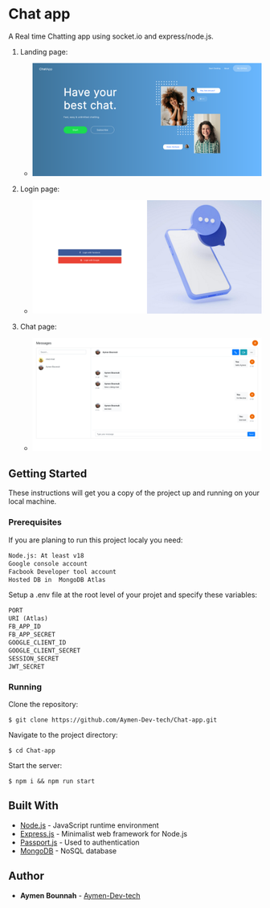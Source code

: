 # Chat app

A Real time Chatting app using socket.io and express/node.js.

1. Landing page:

    - ![landing](/public/images/screenshots/landing.png)
1. Login page:

    - ![login](/public/images/screenshots/login.png)
1. Chat page:

    - ![chat](/public/images/screenshots/chat.png)

## Getting Started

These instructions will get you a copy of the project up and running on your local machine.

### Prerequisites

If you are planing to run this project localy you need:

```
Node.js: At least v18
Google console account
Facbook Developer tool account
Hosted DB in  MongoDB Atlas
```

Setup a .env file at the root level of your projet and specify these variables: 

```
PORT
URI (Atlas)
FB_APP_ID
FB_APP_SECRET
GOOGLE_CLIENT_ID
GOOGLE_CLIENT_SECRET
SESSION_SECRET
JWT_SECRET
```

### Running

Clone the repository: 

```
$ git clone https://github.com/Aymen-Dev-tech/Chat-app.git
```

Navigate to the project directory: 

```
$ cd Chat-app
```

Start the server: 

```
$ npm i && npm run start
```

## Built With

- [Node.js](https://nodejs.org/en) - JavaScript runtime environment
- [Express.js](https://expressjs.com/) - Minimalist web framework for Node.js
- [Passport.js](https://www.passportjs.org/) - Used to authentication
- [MongoDB](https://www.passportjs.org/) - NoSQL database

## Author

- **Aymen Bounnah** - [Aymen-Dev-tech](https://github.com/Aymen-Dev-tech)
